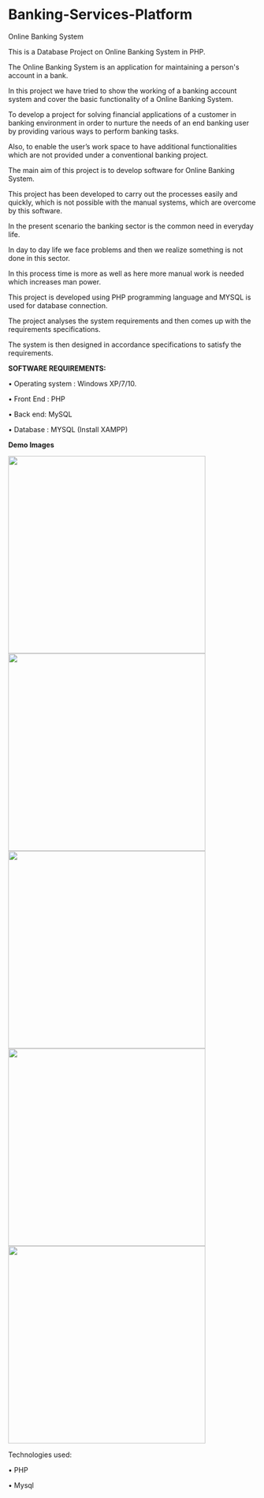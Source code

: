 # Banking-Services-Platform
Online Banking System

This is a Database Project on Online Banking System in PHP.

The Online Banking System is an application for maintaining a person's account in a bank.

In this project we have tried to show the working of a banking account system and cover the basic functionality of a Online Banking System.

To develop a project for solving financial applications of a customer in banking environment in order to nurture the needs of an end banking user by providing various ways to perform banking tasks.

Also, to enable the user’s work space to have additional functionalities which are not provided under a conventional banking project.

The main aim of this project is to develop software for Online Banking System.

This project has been developed to carry out the processes easily and quickly, which is not possible with the manual systems, which are overcome by this software.

In the present scenario the banking sector is the common need in everyday life.

In day to day life we face problems and then we realize something is not done in this sector.

In this process time is more as well as here more manual work is needed which increases man power.

This project is developed using PHP programming language and MYSQL is used for database connection.

The project analyses the system requirements and then comes up with the requirements specifications.

The system is then designed in accordance specifications to satisfy the requirements.



**SOFTWARE REQUIREMENTS:**

• Operating system : Windows XP/7/10.

• Front End : PHP

• Back end: MySQL

• Database : MYSQL (Install XAMPP)

**Demo Images**


<img src="Output Snapshots/Cashier.png" width="400" height="400">

<img src="Output Snapshots/screenshot-2.png" width="400" height="400">

<img src="Output Snapshots/screenshot-2.png" width="400" height="400">

<img src="Output Snapshots/screenshot-2.png" width="400" height="400">

<img src="Output Snapshots/screenshot-2.png" width="400" height="400">


Technologies used:

• PHP

• Mysql

